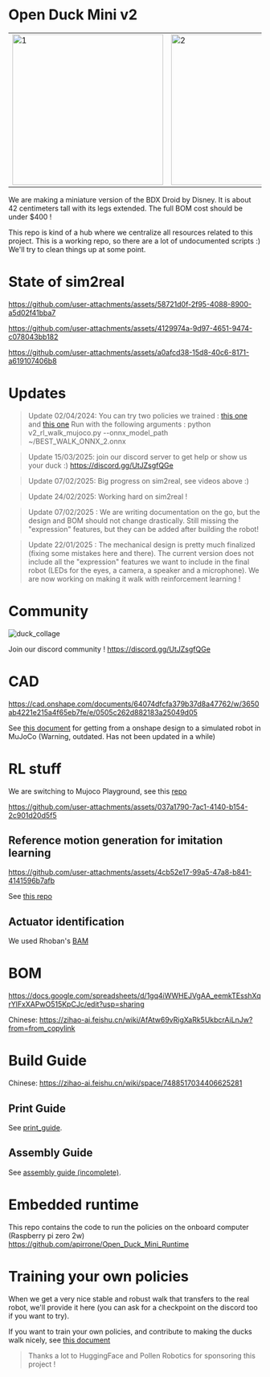 # Open Duck Mini v2

<table>
  <tr>
    <td> <img src="https://github.com/user-attachments/assets/2a407765-70ad-48dd-8a5d-488f82503716" alt="1" width="300px" ></td>
    <td> <img src="https://github.com/user-attachments/assets/3b8fe350-73a9-4c9f-ad29-efc781be7aee" alt="2" width="300px" ></td>
    <td> <img src="https://github.com/user-attachments/assets/fd7e5949-1492-4d31-851f-feaa9b695557" alt="3" width="300px" ></td>
   </tr> 
</table>

We are making a miniature version of the BDX Droid by Disney. It is about 42 centimeters tall with its legs extended.
The full BOM cost should be under $400 !

This repo is kind of a hub where we centralize all resources related to this project. This is a working repo, so there are a lot of undocumented scripts :) We'll try to clean things up at some point.


# State of sim2real

https://github.com/user-attachments/assets/58721d0f-2f95-4088-8900-a5d02f41bba7

https://github.com/user-attachments/assets/4129974a-9d97-4651-9474-c078043bb182

https://github.com/user-attachments/assets/a0afcd38-15d8-40c6-8171-a619107406b8


# Updates

> Update 02/04/2024: You can try two policies we trained : [this one](BEST_WALK_ONNX.onnx) and [this one](BEST_WALK_ONNX_2.onnx)
> Run with the following arguments :
> python v2_rl_walk_mujoco.py --onnx_model_path ~/BEST_WALK_ONNX_2.onnx

> Update 15/03/2025: join our discord server to get help or show us your duck :) https://discord.gg/UtJZsgfQGe

> Update 07/02/2025: Big progress on sim2real, see videos above :)

> Update 24/02/2025: Working hard on sim2real ! 

> Update 07/02/2025 : We are writing documentation on the go, but the design and BOM should not change drastically. Still missing the "expression" features, but they can be added after building the robot!

> Update 22/01/2025 : The mechanical design is pretty much finalized (fixing some mistakes here and there). The current version does not include all the "expression" features we want to include in the final robot (LEDs for the eyes, a camera, a speaker and a microphone). We are now working on making it walk with reinforcement learning !

# Community 

![duck_collage](https://github.com/user-attachments/assets/e240c06e-769f-4c87-b65f-189a442cf1e9)

Join our discord community ! https://discord.gg/UtJZsgfQGe

# CAD

https://cad.onshape.com/documents/64074dfcfa379b37d8a47762/w/3650ab4221e215a4f65eb7fe/e/0505c262d882183a25049d05

See [this document](docs/prepare_robot.md) for getting from a onshape design to a simulated robot in MuJoCo (Warning, outdated. Has not been updated in a while)

# RL stuff

We are switching to Mujoco Playground, see this [repo](https://github.com/apirrone/Open_Duck_Playground)

https://github.com/user-attachments/assets/037a1790-7ac1-4140-b154-2c901d20d5f5


## Reference motion generation for imitation learning 

https://github.com/user-attachments/assets/4cb52e17-99a5-47a8-b841-4141596b7afb

See [this repo](https://github.com/apirrone/Open_Duck_reference_motion_generator)

## Actuator identification 

We used Rhoban's [BAM](https://github.com/Rhoban/bam)

# BOM

https://docs.google.com/spreadsheets/d/1gq4iWWHEJVgAA_eemkTEsshXqrYlFxXAPwO515KpCJc/edit?usp=sharing

Chinese: https://zihao-ai.feishu.cn/wiki/AfAtw69vRigXaRk5UkbcrAiLnJw?from=from_copylink

# Build Guide

Chinese: https://zihao-ai.feishu.cn/wiki/space/7488517034406625281

## Print Guide

See [print_guide](docs/print_guide.md).

## Assembly Guide

See [assembly guide (incomplete)](docs/assembly_guide.md).

# Embedded runtime

This repo contains the code to run the policies on the onboard computer (Raspberry pi zero 2w) https://github.com/apirrone/Open_Duck_Mini_Runtime

# Training your own policies

When we get a very nice stable and robust walk that transfers to the real robot, we'll provide it here (you can ask for a checkpoint on the discord too if you want to try).

If you want to train your own policies, and contribute to making the ducks walk nicely, see [this document](docs/sim2real.md)


> Thanks a lot to HuggingFace and Pollen Robotics for sponsoring this project !
